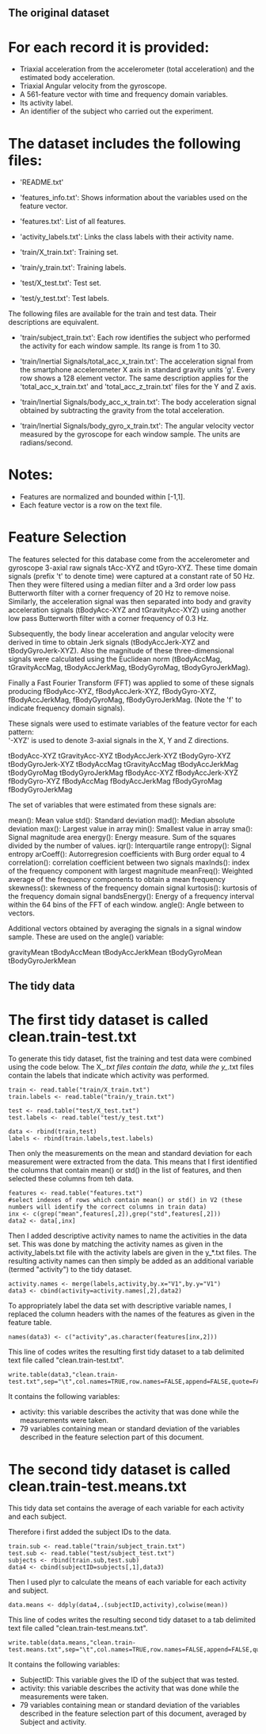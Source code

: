 ## The original dataset  

For each record it is provided:
======================================

- Triaxial acceleration from the accelerometer (total acceleration) and the estimated body acceleration.
- Triaxial Angular velocity from the gyroscope. 
- A 561-feature vector with time and frequency domain variables. 
- Its activity label. 
- An identifier of the subject who carried out the experiment.

The dataset includes the following files:
=========================================

- 'README.txt'

- 'features_info.txt': Shows information about the variables used on the feature vector.

- 'features.txt': List of all features.

- 'activity_labels.txt': Links the class labels with their activity name.

- 'train/X_train.txt': Training set.

- 'train/y_train.txt': Training labels.

- 'test/X_test.txt': Test set.

- 'test/y_test.txt': Test labels.

The following files are available for the train and test data. Their descriptions are equivalent. 

- 'train/subject_train.txt': Each row identifies the subject who performed the activity for each window sample. Its range is from 1 to 30. 

- 'train/Inertial Signals/total_acc_x_train.txt': The acceleration signal from the smartphone accelerometer X axis in standard gravity units 'g'. Every row shows a 128 element vector. The same description applies for the 'total_acc_x_train.txt' and 'total_acc_z_train.txt' files for the Y and Z axis. 

- 'train/Inertial Signals/body_acc_x_train.txt': The body acceleration signal obtained by subtracting the gravity from the total acceleration. 

- 'train/Inertial Signals/body_gyro_x_train.txt': The angular velocity vector measured by the gyroscope for each window sample. The units are radians/second. 

Notes: 
======
- Features are normalized and bounded within [-1,1].
- Each feature vector is a row on the text file.

# Feature Selection 


The features selected for this database come from the accelerometer and gyroscope 3-axial raw signals tAcc-XYZ and tGyro-XYZ. These time domain signals (prefix 't' to denote time) were captured at a constant rate of 50 Hz. Then they were filtered using a median filter and a 3rd order low pass Butterworth filter with a corner frequency of 20 Hz to remove noise. Similarly, the acceleration signal was then separated into body and gravity acceleration signals (tBodyAcc-XYZ and tGravityAcc-XYZ) using another low pass Butterworth filter with a corner frequency of 0.3 Hz. 

Subsequently, the body linear acceleration and angular velocity were derived in time to obtain Jerk signals (tBodyAccJerk-XYZ and tBodyGyroJerk-XYZ). Also the magnitude of these three-dimensional signals were calculated using the Euclidean norm (tBodyAccMag, tGravityAccMag, tBodyAccJerkMag, tBodyGyroMag, tBodyGyroJerkMag). 

Finally a Fast Fourier Transform (FFT) was applied to some of these signals producing fBodyAcc-XYZ, fBodyAccJerk-XYZ, fBodyGyro-XYZ, fBodyAccJerkMag, fBodyGyroMag, fBodyGyroJerkMag. (Note the 'f' to indicate frequency domain signals). 

These signals were used to estimate variables of the feature vector for each pattern:  
'-XYZ' is used to denote 3-axial signals in the X, Y and Z directions.

tBodyAcc-XYZ
tGravityAcc-XYZ
tBodyAccJerk-XYZ
tBodyGyro-XYZ
tBodyGyroJerk-XYZ
tBodyAccMag
tGravityAccMag
tBodyAccJerkMag
tBodyGyroMag
tBodyGyroJerkMag
fBodyAcc-XYZ
fBodyAccJerk-XYZ
fBodyGyro-XYZ
fBodyAccMag
fBodyAccJerkMag
fBodyGyroMag
fBodyGyroJerkMag

The set of variables that were estimated from these signals are: 

mean(): Mean value
std(): Standard deviation
mad(): Median absolute deviation 
max(): Largest value in array
min(): Smallest value in array
sma(): Signal magnitude area
energy(): Energy measure. Sum of the squares divided by the number of values. 
iqr(): Interquartile range 
entropy(): Signal entropy
arCoeff(): Autorregresion coefficients with Burg order equal to 4
correlation(): correlation coefficient between two signals
maxInds(): index of the frequency component with largest magnitude
meanFreq(): Weighted average of the frequency components to obtain a mean frequency
skewness(): skewness of the frequency domain signal 
kurtosis(): kurtosis of the frequency domain signal 
bandsEnergy(): Energy of a frequency interval within the 64 bins of the FFT of each window.
angle(): Angle between to vectors.

Additional vectors obtained by averaging the signals in a signal window sample. These are used on the angle() variable:

gravityMean
tBodyAccMean
tBodyAccJerkMean
tBodyGyroMean
tBodyGyroJerkMean

## The tidy data

# The first tidy dataset is called clean.train-test.txt

To generate this tidy dataset, fist the training and test data were combined using the code below. 
The X_*.txt files contain the data, while the y_*.txt files contain the labels that indicate which activity was performed.

```
train <- read.table("train/X_train.txt")
train.labels <- read.table("train/y_train.txt")

test <- read.table("test/X_test.txt")
test.labels <- read.table("test/y_test.txt")

data <- rbind(train,test)
labels <- rbind(train.labels,test.labels)
```

Then only the measurements on the mean and standard deviation for each measurement were extracted from the data. This means that I first identified the columns that contain mean() or std() in the list of features, and then selected these columns from teh data. 

```
features <- read.table("features.txt")
#select indexes of rows which contain mean() or std() in V2 (these numbers will identify the correct columns in train data)
inx <- c(grep("mean",features[,2]),grep("std",features[,2]))
data2 <- data[,inx]
```

Then I added descriptive activity names to name the activities in the data set. This was done by matching the activity names as given in the activity_labels.txt file with the activity labels are given in the y_*.txt files.
The resulting activity names can then simply be added as an additional variable (termed "activity") to the tidy dataset.

```activity <- read.table("activity_labels.txt")
activity.names <- merge(labels,activity,by.x="V1",by.y="V1")
data3 <- cbind(activity=activity.names[,2],data2)
```

To appropriately label the data set with descriptive variable names, I replaced the column headers with the names of the features as given in the feature table. 

```
names(data3) <- c("activity",as.character(features[inx,2]))
```

This line of codes writes the resulting first tidy dataset to a tab delimited text file called "clean.train-test.txt".

```
write.table(data3,"clean.train-test.txt",sep="\t",col.names=TRUE,row.names=FALSE,append=FALSE,quote=FALSE)
```

It contains the following variables:
- activity: this variable describes the activity that was done while the measurements were taken. 
- 79 variables containing mean or standard deviation of the variables described in the feature selection part of this document. 

# The second tidy dataset is called clean.train-test.means.txt

This tidy data set contains the average of each variable for each activity and each subject.

Therefore i first added the subject IDs to the data.

```
train.sub <- read.table("train/subject_train.txt")
test.sub <- read.table("test/subject_test.txt")
subjects <- rbind(train.sub,test.sub)
data4 <- cbind(subjectID=subjects[,1],data3)
```

Then I used plyr to calculate the means of each variable for each activity and subject.

```
data.means <- ddply(data4,.(subjectID,activity),colwise(mean))
```
This line of codes writes the resulting second tidy dataset to a tab delimited text file called "clean.train-test.means.txt".

```
write.table(data.means,"clean.train-test.means.txt",sep="\t",col.names=TRUE,row.names=FALSE,append=FALSE,quote=FALSE)
```

It contains the following variables:
- SubjectID: This variable gives the ID of the subject that was tested.
- activity: this variable describes the activity that was done while the measurements were taken. 
- 79 variables containing mean or standard deviation of the variables described in the feature selection part of this document, averaged by Subject and activity. 

